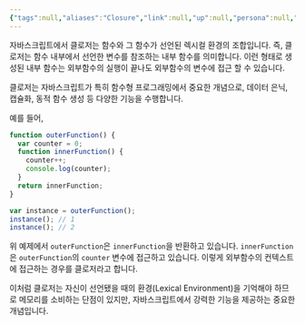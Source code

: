 ```yaml
---
{"tags":null,"aliases":"Closure","link":null,"up":null,"persona":null,"index":null,"related":null,"date_created":"2024-03-17","date_modified":"2024-03-17","dg-publish":true,"permalink":"/encounters//","dgPassFrontmatter":true,"noteIcon":"1","created":"2024-03-17T14:45:11.472+09:00","updated":"2024-03-17T14:46:33.352+09:00"}
---
```



자바스크립트에서 클로저는 함수와 그 함수가 선언된 렉시컬 환경의 조합입니다. 즉, 클로저는 함수 내부에서 선언한 변수를 참조하는 내부 함수를 의미합니다. 이런 형태로 생성된 내부 함수는 외부함수의 실행이 끝나도 외부함수의 변수에 접근 할 수 있습니다.

클로저는 자바스크립트가 특히 함수형 프로그래밍에서 중요한 개념으로, 데이터 은닉, 캡슐화, 동적 함수 생성 등 다양한 기능을 수행합니다.

예를 들어,

```javascript
function outerFunction() {
  var counter = 0;
  function innerFunction() {
    counter++;
    console.log(counter);
  }
  return innerFunction;
}

var instance = outerFunction();
instance(); // 1
instance(); // 2
```
위 예제에서 `outerFunction`은 `innerFunction`을 반환하고 있습니다. `innerFunction`은 `outerFunction`의 `counter` 변수에 접근하고 있습니다. 이렇게 외부함수의 컨텍스트에 접근하는 경우를 클로저라고 합니다.

이처럼 클로저는 자신이 선언됐을 때의 환경(Lexical Environment)을 기억해야 하므로 메모리를 소비하는 단점이 있지만, 자바스크립트에서 강력한 기능을 제공하는 중요한 개념입니다.